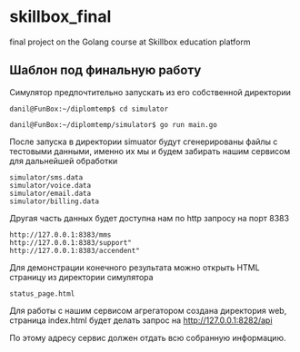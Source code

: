 # skillbox_final
final project on the Golang course at Skillbox education platform

## Шаблон под финальную работу

Симулятор предпочтительно запускать из его собственной директории

```
danil@FunBox:~/diplomtemp$ cd simulator

danil@FunBox:~/diplomtemp/simulator$ go run main.go
```

После запуска в директории simuator будут сгенерированы файлы с тестовыми данными, именно их мы и будем забирать нашим сервисом для дальнейшей обработки

```
simulator/sms.data
simulator/voice.data
simulator/email.data
simulator/billing.data
```

Другая часть данных будет доступна нам по http запросу на порт 8383

```
http://127.0.0.1:8383/mms
http://127.0.0.1:8383/support"
http://127.0.0.1:8383/accendent"
```

Для демонстрации конечного результата можно открыть HTML страницу из директории симулятора

```
status_page.html
```

Для работы с нашим сервисом агрегатором создана директория web, страница index.html будет делать запрос на http://127.0.0.1:8282/api

По этому адресу сервис должен отдать всю собранную информацию.


